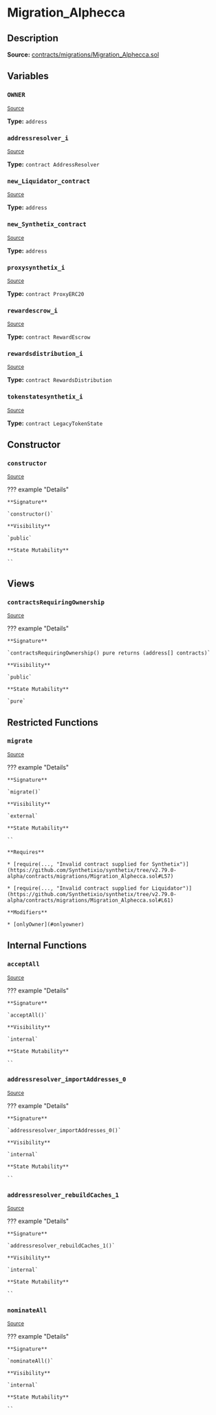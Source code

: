 # Migration_Alphecca

## Description

**Source:** [contracts/migrations/Migration_Alphecca.sol](https://github.com/Synthetixio/synthetix/tree/v2.79.0-alpha/contracts/migrations/Migration_Alphecca.sol)

## Variables

### `OWNER`

<sub>[Source](https://github.com/Synthetixio/synthetix/tree/v2.79.0-alpha/contracts/migrations/Migration_Alphecca.sol#L18)</sub>

**Type:** `address`

### `addressresolver_i`

<sub>[Source](https://github.com/Synthetixio/synthetix/tree/v2.79.0-alpha/contracts/migrations/Migration_Alphecca.sol#L25)</sub>

**Type:** `contract AddressResolver`

### `new_Liquidator_contract`

<sub>[Source](https://github.com/Synthetixio/synthetix/tree/v2.79.0-alpha/contracts/migrations/Migration_Alphecca.sol#L43)</sub>

**Type:** `address`

### `new_Synthetix_contract`

<sub>[Source](https://github.com/Synthetixio/synthetix/tree/v2.79.0-alpha/contracts/migrations/Migration_Alphecca.sol#L41)</sub>

**Type:** `address`

### `proxysynthetix_i`

<sub>[Source](https://github.com/Synthetixio/synthetix/tree/v2.79.0-alpha/contracts/migrations/Migration_Alphecca.sol#L27)</sub>

**Type:** `contract ProxyERC20`

### `rewardescrow_i`

<sub>[Source](https://github.com/Synthetixio/synthetix/tree/v2.79.0-alpha/contracts/migrations/Migration_Alphecca.sol#L31)</sub>

**Type:** `contract RewardEscrow`

### `rewardsdistribution_i`

<sub>[Source](https://github.com/Synthetixio/synthetix/tree/v2.79.0-alpha/contracts/migrations/Migration_Alphecca.sol#L33)</sub>

**Type:** `contract RewardsDistribution`

### `tokenstatesynthetix_i`

<sub>[Source](https://github.com/Synthetixio/synthetix/tree/v2.79.0-alpha/contracts/migrations/Migration_Alphecca.sol#L29)</sub>

**Type:** `contract LegacyTokenState`

## Constructor

### `constructor`

<sub>[Source](https://github.com/Synthetixio/synthetix/tree/v2.79.0-alpha/contracts/migrations/Migration_Alphecca.sol#L45)</sub>

??? example "Details"

    **Signature**

    `constructor()`

    **Visibility**

    `public`

    **State Mutability**

    ``

## Views

### `contractsRequiringOwnership`

<sub>[Source](https://github.com/Synthetixio/synthetix/tree/v2.79.0-alpha/contracts/migrations/Migration_Alphecca.sol#L47)</sub>

??? example "Details"

    **Signature**

    `contractsRequiringOwnership() pure returns (address[] contracts)`

    **Visibility**

    `public`

    **State Mutability**

    `pure`

## Restricted Functions

### `migrate`

<sub>[Source](https://github.com/Synthetixio/synthetix/tree/v2.79.0-alpha/contracts/migrations/Migration_Alphecca.sol#L56)</sub>

??? example "Details"

    **Signature**

    `migrate()`

    **Visibility**

    `external`

    **State Mutability**

    ``

    **Requires**

    * [require(..., "Invalid contract supplied for Synthetix")](https://github.com/Synthetixio/synthetix/tree/v2.79.0-alpha/contracts/migrations/Migration_Alphecca.sol#L57)

    * [require(..., "Invalid contract supplied for Liquidator")](https://github.com/Synthetixio/synthetix/tree/v2.79.0-alpha/contracts/migrations/Migration_Alphecca.sol#L61)

    **Modifiers**

    * [onlyOwner](#onlyowner)

## Internal Functions

### `acceptAll`

<sub>[Source](https://github.com/Synthetixio/synthetix/tree/v2.79.0-alpha/contracts/migrations/Migration_Alphecca.sol#L87)</sub>

??? example "Details"

    **Signature**

    `acceptAll()`

    **Visibility**

    `internal`

    **State Mutability**

    ``

### `addressresolver_importAddresses_0`

<sub>[Source](https://github.com/Synthetixio/synthetix/tree/v2.79.0-alpha/contracts/migrations/Migration_Alphecca.sol#L101)</sub>

??? example "Details"

    **Signature**

    `addressresolver_importAddresses_0()`

    **Visibility**

    `internal`

    **State Mutability**

    ``

### `addressresolver_rebuildCaches_1`

<sub>[Source](https://github.com/Synthetixio/synthetix/tree/v2.79.0-alpha/contracts/migrations/Migration_Alphecca.sol#L114)</sub>

??? example "Details"

    **Signature**

    `addressresolver_rebuildCaches_1()`

    **Visibility**

    `internal`

    **State Mutability**

    ``

### `nominateAll`

<sub>[Source](https://github.com/Synthetixio/synthetix/tree/v2.79.0-alpha/contracts/migrations/Migration_Alphecca.sol#L94)</sub>

??? example "Details"

    **Signature**

    `nominateAll()`

    **Visibility**

    `internal`

    **State Mutability**

    ``
